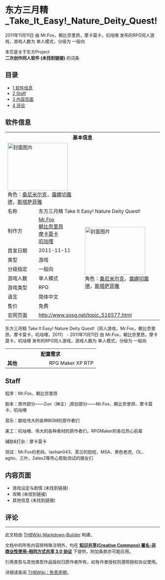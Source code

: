 # 东方三月精_Take_It_Easy!_Nature_Deity_Quest!

<!-- source html: G:\repos\THBWiki-Markdown-Builder\THBWikiMarkdown\Temp\main\f\fe\ns0%3A%E4%B8%9C%E6%96%B9%E4%B8%89%E6%9C%88%E7%B2%BE_Take_It_Easy%21_Nature_Deity_Quest%21.html -->

2011年11月11日 由 Mr.Fox，朝比奈里昂，摩卡莫卡，叽咕哩  发布的RPG同人游戏，游戏人数为 单人模式，分级为 一般向

本页是关于东方Project  
 **二次创作同人软件 (未找到链接)** 的词条

## 目录

- [1 软件信息](#软件信息)
- [2 Staff](#Staff)
- [3 内容页面](#内容页面)
- [4 评论](#评论)





## 软件信息

<table><tbody><tr><th colspan="3">基本信息</th></tr><tr><td class="cover-artwork-mobile" colspan="2"><a href="./文件-东方三月精_Take_It_Easy!_Nature_Deity_Quest!封面.png.md" class="image" title="封面图片"><img alt="封面图片" src="https://upload.thwiki.cc/thumb/6/61/%E4%B8%9C%E6%96%B9%E4%B8%89%E6%9C%88%E7%B2%BE_Take_It_Easy%21_Nature_Deity_Quest%21%E5%B0%81%E9%9D%A2.png/196px-%E4%B8%9C%E6%96%B9%E4%B8%89%E6%9C%88%E7%B2%BE_Take_It_Easy%21_Nature_Deity_Quest%21%E5%B0%81%E9%9D%A2.png" decoding="async" loading="lazy" width="196" height="155" srcset="https://upload.thwiki.cc/thumb/6/61/%E4%B8%9C%E6%96%B9%E4%B8%89%E6%9C%88%E7%B2%BE_Take_It_Easy%21_Nature_Deity_Quest%21%E5%B0%81%E9%9D%A2.png/294px-%E4%B8%9C%E6%96%B9%E4%B8%89%E6%9C%88%E7%B2%BE_Take_It_Easy%21_Nature_Deity_Quest%21%E5%B0%81%E9%9D%A2.png 1.5x, https://upload.thwiki.cc/thumb/6/61/%E4%B8%9C%E6%96%B9%E4%B8%89%E6%9C%88%E7%B2%BE_Take_It_Easy%21_Nature_Deity_Quest%21%E5%B0%81%E9%9D%A2.png/392px-%E4%B8%9C%E6%96%B9%E4%B8%89%E6%9C%88%E7%B2%BE_Take_It_Easy%21_Nature_Deity_Quest%21%E5%B0%81%E9%9D%A2.png 2x" data-file-width="802" data-file-height="633"></a><div class="cover-char">角色：<a href="./桑尼米尔克.md" title="桑尼米尔克">桑尼米尔克</a>，<a href="./露娜切露德.md" title="露娜切露德">露娜切露德</a>，<a href="./斯塔萨菲雅.md" title="斯塔萨菲雅">斯塔萨菲雅</a></div></td>
</tr><tr><td class="label">名称</td><td colspan="2"> 东方三月精 Take It Easy! Nature Deity Quest! </td></tr><tr><td class="label">制作方</td><td><a href="/index.php?title=Mr.Fox&amp;action=edit&amp;redlink=1" class="new" title="Mr.Fox（页面不存在）">Mr.Fox</a><br><a href="/index.php?title=%E6%9C%9D%E6%AF%94%E5%A5%88%E9%87%8C%E6%98%82&amp;action=edit&amp;redlink=1" class="new" title="朝比奈里昂（页面不存在）">朝比奈里昂</a><br><a href="/index.php?title=%E6%91%A9%E5%8D%A1%E8%8E%AB%E5%8D%A1&amp;action=edit&amp;redlink=1" class="new" title="摩卡莫卡（页面不存在）">摩卡莫卡</a><br><a href="/index.php?title=%E5%8F%BD%E5%92%95%E5%93%A9&amp;action=edit&amp;redlink=1" class="new" title="叽咕哩（页面不存在）">叽咕哩</a></td><td class="cover-artwork" rowspan="7" style="min-width:196px;"><a href="./文件-东方三月精_Take_It_Easy!_Nature_Deity_Quest!封面.png.md" class="image" title="封面图片"><img alt="封面图片" src="https://upload.thwiki.cc/thumb/6/61/%E4%B8%9C%E6%96%B9%E4%B8%89%E6%9C%88%E7%B2%BE_Take_It_Easy%21_Nature_Deity_Quest%21%E5%B0%81%E9%9D%A2.png/196px-%E4%B8%9C%E6%96%B9%E4%B8%89%E6%9C%88%E7%B2%BE_Take_It_Easy%21_Nature_Deity_Quest%21%E5%B0%81%E9%9D%A2.png" decoding="async" loading="lazy" width="196" height="155" srcset="https://upload.thwiki.cc/thumb/6/61/%E4%B8%9C%E6%96%B9%E4%B8%89%E6%9C%88%E7%B2%BE_Take_It_Easy%21_Nature_Deity_Quest%21%E5%B0%81%E9%9D%A2.png/294px-%E4%B8%9C%E6%96%B9%E4%B8%89%E6%9C%88%E7%B2%BE_Take_It_Easy%21_Nature_Deity_Quest%21%E5%B0%81%E9%9D%A2.png 1.5x, https://upload.thwiki.cc/thumb/6/61/%E4%B8%9C%E6%96%B9%E4%B8%89%E6%9C%88%E7%B2%BE_Take_It_Easy%21_Nature_Deity_Quest%21%E5%B0%81%E9%9D%A2.png/392px-%E4%B8%9C%E6%96%B9%E4%B8%89%E6%9C%88%E7%B2%BE_Take_It_Easy%21_Nature_Deity_Quest%21%E5%B0%81%E9%9D%A2.png 2x" data-file-width="802" data-file-height="633"></a><div class="cover-char">角色：<a href="./桑尼米尔克.md" title="桑尼米尔克">桑尼米尔克</a>，<a href="./露娜切露德.md" title="露娜切露德">露娜切露德</a>，<a href="./斯塔萨菲雅.md" title="斯塔萨菲雅">斯塔萨菲雅</a></div></td>
</tr><tr><td class="label">首发日期</td><td>2011-11-11</td></tr><tr><td class="label">类型</td><td>游戏</td></tr><tr><td class="label">分级指定</td><td>一般向</td></tr><tr><td class="label">游戏人数</td><td>单人模式</td></tr><tr><td class="label">游戏类型</td><td>RPG</td></tr><tr><td class="label">语言</td><td>简体中文</td></tr><tr><td class="label">售价</td><td>免费</td></tr>
<tr><td class="label">官网页面</td><td colspan="2"><a rel="nofollow" class="external free" href="http://www.sosg.net/topic_516577.html">http://www.sosg.net/topic_516577.html</a></td></tr></tbody></table>

东方三月精 Take It Easy! Nature Deity Quest!（同人游戏，Mr.Fox，朝比奈里昂，摩卡莫卡，叽咕哩，2011） - 2011年11月11日 由 Mr.Fox，朝比奈里昂，摩卡莫卡，叽咕哩  发布的RPG同人游戏，游戏人数为 单人模式，分级为 一般向
  
  

  


<table>
<tbody><tr><th colspan="2">配置需求</th></tr>
<tr><td style="width:120px;padding-left:7px;"><b>其他</b></td><td>RPG Maker XP RTP</td></tr>
</tbody></table>



## Staff

  
程序：Mr.Fox、朝比奈里昂  

剧本：原作部分——Zun（神主）;原创部分——Mr.Fox、朝比奈里昂、摩卡莫卡、叽咕哩  

音乐：献给伟大的各种BGM的原作者们  

美工：叽咕哩、伟大的各种素材的原作者们，RPGMaker的各位热心前辈  

辅助&amp;打杂：摩卡莫卡  

测试：Mr.Fox的老妈、laohan043、芙兰的抱枕、MSA、黑色老虎、OL、agito、三叶、2alex2等热心帮助测试的朋友们
  



## 内容页面
- 游戏设定与剧情 (未找到链接)
- 攻略 (未找到链接)
- 其他信息 (未找到链接)


## 评论




---

此文档由 [THBWiki-Markdown-Builder](https://github.com/Delsin-Yu/THBWiki-Markdown-Builder) 构建。

文档中的所有内容除特殊注明外，均在 [**知识共享(Creative Commons) 署名-非商业性使用-相同方式共享 3.0 协议**](https://creativecommons.org/licenses/by-sa/3.0/deed.zh-hans) 下提供，附加条款亦可能应用。

引用类型与其他类型作品版权归原作者所有，如有作者授权则遵照授权协议使用。

详细请查阅 [THBWiki：免责声明](https://thbwiki.cc/THBWiki:%E5%85%8D%E8%B4%A3%E5%A3%B0%E6%98%8E)。

